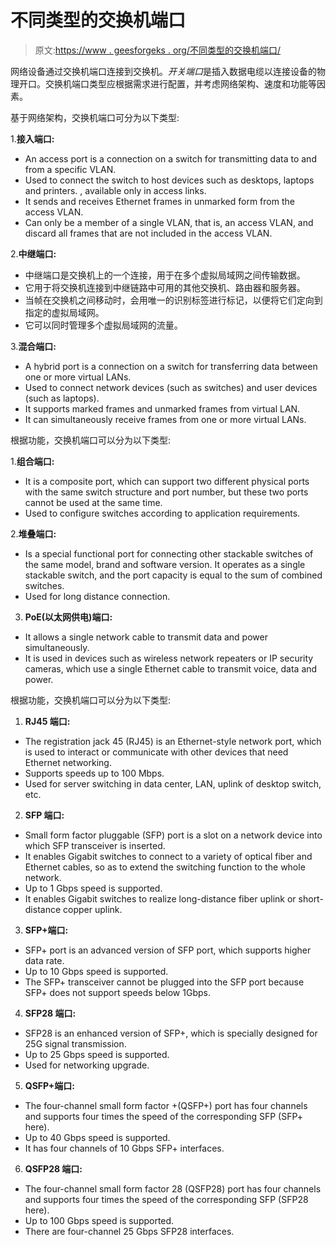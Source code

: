 # 不同类型的交换机端口

> 原文:[https://www . geesforgeks . org/不同类型的交换机端口/](https://www.geeksforgeeks.org/different-types-of-switch-ports/)

网络设备通过交换机端口连接到交换机。*开关端口*是插入数据电缆以连接设备的物理开口。交换机端口类型应根据需求进行配置，并考虑网络架构、速度和功能等因素。

基于网络架构，交换机端口可分为以下类型:

1.**接入端口:**

*   An access port is a connection on a switch for transmitting data to and from a specific VLAN.
*   Used to connect the switch to host devices such as desktops, laptops and printers. , available only in access links.
*   It sends and receives Ethernet frames in unmarked form from the access VLAN.
*   Can only be a member of a single VLAN, that is, an access VLAN, and discard all frames that are not included in the access VLAN.

2.**中继端口:**

*   中继端口是交换机上的一个连接，用于在多个虚拟局域网之间传输数据。
*   它用于将交换机连接到中继链路中可用的其他交换机、路由器和服务器。
*   当帧在交换机之间移动时，会用唯一的识别标签进行标记，以便将它们定向到指定的虚拟局域网。
*   它可以同时管理多个虚拟局域网的流量。

3.**混合端口:**

*   A hybrid port is a connection on a switch for transferring data between one or more virtual LANs.
*   Used to connect network devices (such as switches) and user devices (such as laptops).
*   It supports marked frames and unmarked frames from virtual LAN.
*   It can simultaneously receive frames from one or more virtual LANs.

根据功能，交换机端口可以分为以下类型:

1.**组合端口:**

*   It is a composite port, which can support two different physical ports with the same switch structure and port number, but these two ports cannot be used at the same time.
*   Used to configure switches according to application requirements.

2.**堆叠端口:**

*   Is a special functional port for connecting other stackable switches of the same model, brand and software version. It operates as a single stackable switch, and the port capacity is equal to the sum of combined switches.
*   Used for long distance connection.

3. **PoE(以太网供电)端口:**

*   It allows a single network cable to transmit data and power simultaneously.
*   It is used in devices such as wireless network repeaters or IP security cameras, which use a single Ethernet cable to transmit voice, data and power.

根据功能，交换机端口可以分为以下类型:

1. **RJ45 端口:**

*   The registration jack 45 (RJ45) is an Ethernet-style network port, which is used to interact or communicate with other devices that need Ethernet networking.
*   Supports speeds up to 100 Mbps.
*   Used for server switching in data center, LAN, uplink of desktop switch, etc.

2. **SFP 端口:**

*   Small form factor pluggable (SFP) port is a slot on a network device into which SFP transceiver is inserted.
*   It enables Gigabit switches to connect to a variety of optical fiber and Ethernet cables, so as to extend the switching function to the whole network.
*   Up to 1 Gbps speed is supported.
*   It enables Gigabit switches to realize long-distance fiber uplink or short-distance copper uplink.

3. **SFP+端口:**

*   SFP+ port is an advanced version of SFP port, which supports higher data rate.
*   Up to 10 Gbps speed is supported.
*   The SFP+ transceiver cannot be plugged into the SFP port because SFP+ does not support speeds below 1Gbps.

4. **SFP28 端口:**

*   SFP28 is an enhanced version of SFP+, which is specially designed for 25G signal transmission.
*   Up to 25 Gbps speed is supported.
*   Used for networking upgrade.

5. **QSFP+端口:**

*   The four-channel small form factor +(QSFP+) port has four channels and supports four times the speed of the corresponding SFP (SFP+ here).
*   Up to 40 Gbps speed is supported.
*   It has four channels of 10 Gbps SFP+ interfaces.

6. **QSFP28 端口:**

*   The four-channel small form factor 28 (QSFP28) port has four channels and supports four times the speed of the corresponding SFP (SFP28 here).
*   Up to 100 Gbps speed is supported.
*   There are four-channel 25 Gbps SFP28 interfaces.